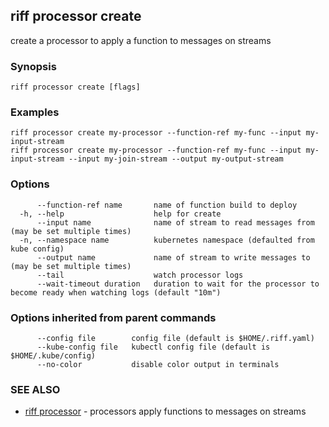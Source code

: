 ## riff processor create

create a processor to apply a function to messages on streams

### Synopsis

<todo>

```
riff processor create [flags]
```

### Examples

```
riff processor create my-processor --function-ref my-func --input my-input-stream
riff processor create my-processor --function-ref my-func --input my-input-stream --input my-join-stream --output my-output-stream
```

### Options

```
      --function-ref name       name of function build to deploy
  -h, --help                    help for create
      --input name              name of stream to read messages from (may be set multiple times)
  -n, --namespace name          kubernetes namespace (defaulted from kube config)
      --output name             name of stream to write messages to (may be set multiple times)
      --tail                    watch processor logs
      --wait-timeout duration   duration to wait for the processor to become ready when watching logs (default "10m")
```

### Options inherited from parent commands

```
      --config file        config file (default is $HOME/.riff.yaml)
      --kube-config file   kubectl config file (default is $HOME/.kube/config)
      --no-color           disable color output in terminals
```

### SEE ALSO

* [riff processor](riff_processor.md)	 - processors apply functions to messages on streams

